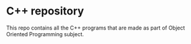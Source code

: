 # C++ repository

This repo contains all the C++ programs that are made as part of Object Oriented Programming subject.

